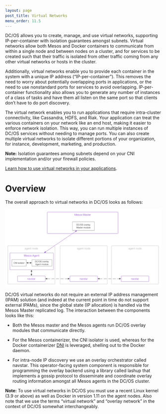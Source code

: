 ```yaml
---
layout: page
post_title: Virtual Networks
menu_order: 11.5 
---
```


DC/OS allows you to create, manage, and use virtual networks, supporting IP-per-container with isolation guarantees amongst subnets. Virtual networks allow both Mesos and Docker containers to communicate from within a single node and between nodes on a cluster, and for services to be created such that their traffic is isolated from other traffic coming from any other virtual networks or hosts in the cluster.

Additionally, virtual networks enable you to provide each container in the system with a unique IP address (“IP-per-container”). This removes the need to worry about potentially overlapping ports in applications, or the need to use nonstandard ports for services to avoid overlapping. IP-per-container functionality also allows you to generate any number of instances of a class of tasks and have them all listen on the same port so that clients don’t have to do port discovery.

The virtual network enables you to run applications that require intra-cluster connectivity, like Cassandra, HDFS, and Riak. Your application can treat the various containers on your network like an end host, making it easier to enforce network isolation. This way, you can run multiple instances of DC/OS services without needing to manage ports. You can also create multiple virtual networks to isolate different portions of your organization, for instance, development, marketing, and production.

**Note:** Isolation guarantees among subnets depend on your CNI implementation and/or your firewall policies.

[Learn how to use virtual networks in your applications](/docs/1.8/usage/virtual-networks/).

# Overview

The overall approach to virtual networks in DC/OS looks as follows:

![Overview of the DC/OS Virtual Networks architecture](/1.8/administration/virtual-networks/img/virtual-networks.png) 

DC/OS virtual networks do not require an external IP address management (IPAM) solution (and indeed at the current point in time do not support external IPAMs), since the global state (IP allocation) is handled via the Mesos Master replicated log. The interaction between the components looks like this:

- Both the Mesos master and the Mesos agents run DC/OS overlay modules that communicate directly.

- For the Mesos containerizer, the CNI isolator is used, whereas for the Docker containerizer [DNI](https://docs.docker.com/engine/userguide/networking/dockernetworks/) is leveraged, shelling out to the Docker daemon.

- For intra-node IP discovery we use an overlay orchestrator called navstar. This operator-facing system component is responsible for programming the overlay backend using a library called lashup that implements a gossip protocol to disseminate and coordinate overlay routing information amongst all Mesos agents in the DC/OS cluster.

**Note:** To use virtual networks in DC/OS you must use a recent Linux kernel (3.9 or above) as well as Docker in version 1.11 on the agent nodes.
Also note that we use the terms “virtual network” and “overlay network” in the context of DC/OS somewhat interchangeably.

